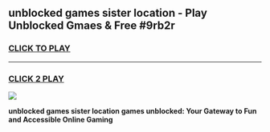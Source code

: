 
## unblocked games sister location - Play Unblocked Gmaes & Free #9rb2r
<h3>
<a href="https://news.freeplayer.one?title=unblocked_games_sister_location&ref=03M">CLICK TO PLAY</a></h3>
<hr>

<h3>
<a href="https://news.freeplayer.one?title=unblocked_games_sister_location&ref=03M">CLICK 2 PLAY</a>
  
</h3>

<a href="https://news.freeplayer.one?title=unblocked_games_sister_location&ref=03M"><img src="https://clearcache.store/games.png"></a>


**unblocked games sister location games unblocked: Your Gateway to Fun and Accessible Online Gaming**
